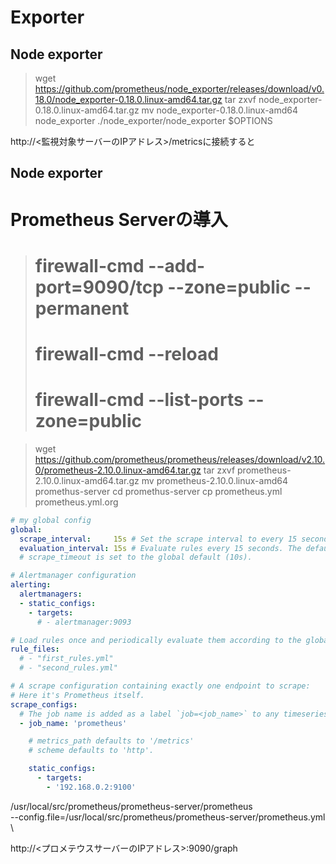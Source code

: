 


# Exporter

## Node exporter

> wget https://github.com/prometheus/node_exporter/releases/download/v0.18.0/node_exporter-0.18.0.linux-amd64.tar.gz
> tar zxvf node_exporter-0.18.0.linux-amd64.tar.gz
> mv node_exporter-0.18.0.linux-amd64 node_exporter
> ./node_exporter/node_exporter $OPTIONS

http://<監視対象サーバーのIPアドレス>/metricsに接続すると

## Node exporter


# Prometheus Serverの導入

> # firewall-cmd --add-port=9090/tcp --zone=public --permanent
> # firewall-cmd --reload
> # firewall-cmd --list-ports --zone=public

> wget https://github.com/prometheus/prometheus/releases/download/v2.10.0/prometheus-2.10.0.linux-amd64.tar.gz
> tar zxvf prometheus-2.10.0.linux-amd64.tar.gz
> mv prometheus-2.10.0.linux-amd64 promethus-server
> cd promethus-server
> cp prometheus.yml prometheus.yml.org


```/usr/local/src/prometheus/prometheus-server/prometheus.yml
# my global config
global:
  scrape_interval:     15s # Set the scrape interval to every 15 seconds. Default is every 1 minute.
  evaluation_interval: 15s # Evaluate rules every 15 seconds. The default is every 1 minute.
  # scrape_timeout is set to the global default (10s).

# Alertmanager configuration
alerting:
  alertmanagers:
  - static_configs:
    - targets:
      # - alertmanager:9093

# Load rules once and periodically evaluate them according to the global 'evaluation_interval'.
rule_files:
  # - "first_rules.yml"
  # - "second_rules.yml"

# A scrape configuration containing exactly one endpoint to scrape:
# Here it's Prometheus itself.
scrape_configs:
  # The job name is added as a label `job=<job_name>` to any timeseries scraped from this config.
  - job_name: 'prometheus'

    # metrics_path defaults to '/metrics'
    # scheme defaults to 'http'.

    static_configs:
      - targets:
        - '192.168.0.2:9100'
```

/usr/local/src/prometheus/prometheus-server/prometheus \
  --config.file=/usr/local/src/prometheus/prometheus-server/prometheus.yml \

http://<プロメテウスサーバーのIPアドレス>:9090/graph

